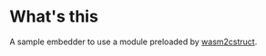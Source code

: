 # What's this

A sample embedder to use a module preloaded by [wasm2cstruct].

[wasm2cstruct]: ../wasm2cstruct
